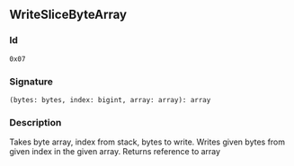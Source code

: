 <!--
THIS FILE IS GENERATED. DO NOT EDIT MANUALLY!
-->
## WriteSliceByteArray

### Id

`0x07`
### Signature

`(bytes: bytes, index: bigint, array: array): array`

### Description

Takes byte array, index from stack, bytes to write. Writes given bytes from given index in the given array. Returns reference to array
